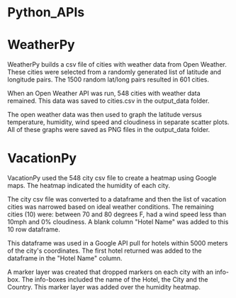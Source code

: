 # Python_APIs

# WeatherPy

WeatherPy builds a csv file of cities with weather data from Open Weather.  These cities were selected from a randomly generated list of latitude and longitude pairs.  The 1500 random lat/long pairs resulted in 601 cities.  

When an Open Weather API was run, 548 cities with weather data remained.  This data was saved to cities.csv in the output_data folder.

The open weather data was then used to graph the latitude versus temperature, humidity, wind speed and cloudiness in separate scatter plots.  All of these graphs were saved as PNG files in the output_data folder.

# VacationPy

VacationPy used the 548 city csv file to create a heatmap using Google maps.  The heatmap indicated the humidity of each city.

The city csv file was converted to a dataframe and then the list of vacation cities was narrowed based on ideal weather conditions.  The remaining cities (10) were: between 70 and 80 degrees F, had a wind speed less than 10mph and 0% cloudiness.  A blank column "Hotel Name" was added to this 10 row dataframe.

This dataframe was used in a Google API pull for hotels within 5000 meters of the city's coordinates.  The first hotel returned was added to the dataframe in the "Hotel Name" column.

A marker layer was created that dropped markers on each city with an info-box.  The info-boxes included the name of the Hotel, the City and the Country.  This marker layer was added over the humidity heatmap.